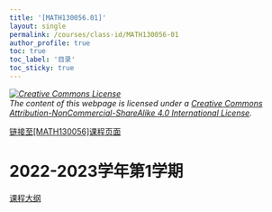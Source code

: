 ```yaml
---
title: '[MATH130056.01]'
layout: single
permalink: /courses/class-id/MATH130056-01
author_profile: true
toc: true
toc_label: '目录'
toc_sticky: true
---
```


<div class='notice--warning'>
	<p><i><a rel='license' href='http://creativecommons.org/licenses/by-nc-sa/4.0/'><img alt='Creative Commons License' style='border-width:0' src='https://i.creativecommons.org/l/by-nc-sa/4.0/88x31.png' /></a><br /> The content of this webpage is licensed under a <a rel='license' href='http://creativecommons.org/licenses/by-nc-sa/4.0/'>Creative Commons Attribution-NonCommercial-ShareAlike 4.0 International License</a>.</i></p>
</div>

<a href='https://fdu-math.github.io/courses/MATH130056'>链接至[MATH130056]课程页面<a>

# 2022-2023学年第1学期

<a href='https://fdu-math.github.io/courses/syllabus/MATH130056.01-2022-2023-1 (Encrypted).pdf'>课程大纲</a>